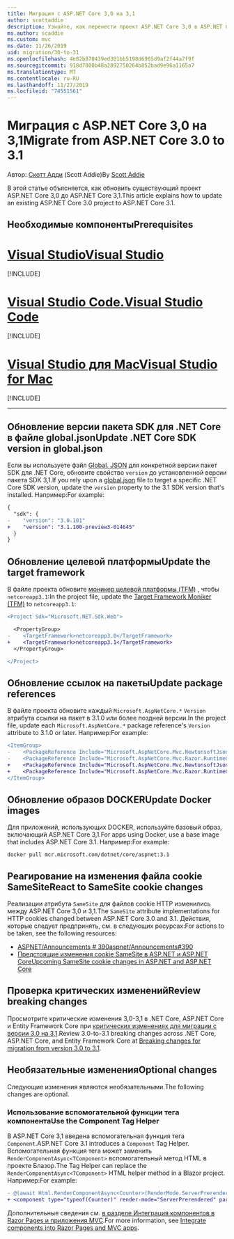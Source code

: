 ```yaml
---
title: Миграция с ASP.NET Core 3,0 на 3,1
author: scottaddie
description: Узнайте, как перенести проект ASP.NET Core 3,0 в ASP.NET Core 3,1.
ms.author: scaddie
ms.custom: mvc
ms.date: 11/26/2019
uid: migration/30-to-31
ms.openlocfilehash: 4e82b870439ed301bb5198d6965d9af2f44a7f9f
ms.sourcegitcommit: 918d7000b48a2892750264b852bad9e96a1165a7
ms.translationtype: MT
ms.contentlocale: ru-RU
ms.lasthandoff: 11/27/2019
ms.locfileid: "74551561"
---
```

# <a name="migrate-from-aspnet-core-30-to-31"></a><span data-ttu-id="2a61d-103">Миграция с ASP.NET Core 3,0 на 3,1</span><span class="sxs-lookup"><span data-stu-id="2a61d-103">Migrate from ASP.NET Core 3.0 to 3.1</span></span>

<span data-ttu-id="2a61d-104">Автор: [Скотт Адди](https://github.com/scottaddie) (Scott Addie)</span><span class="sxs-lookup"><span data-stu-id="2a61d-104">By [Scott Addie](https://github.com/scottaddie)</span></span>

<span data-ttu-id="2a61d-105">В этой статье объясняется, как обновить существующий проект ASP.NET Core 3,0 до ASP.NET Core 3,1.</span><span class="sxs-lookup"><span data-stu-id="2a61d-105">This article explains how to update an existing ASP.NET Core 3.0 project to ASP.NET Core 3.1.</span></span>

## <a name="prerequisites"></a><span data-ttu-id="2a61d-106">Необходимые компоненты</span><span class="sxs-lookup"><span data-stu-id="2a61d-106">Prerequisites</span></span>

# <a name="visual-studiotabvisual-studio"></a>[<span data-ttu-id="2a61d-107">Visual Studio</span><span class="sxs-lookup"><span data-stu-id="2a61d-107">Visual Studio</span></span>](#tab/visual-studio)

[!INCLUDE[](~/includes/net-core-prereqs-vs-3.1.md)]

# <a name="visual-studio-codetabvisual-studio-code"></a>[<span data-ttu-id="2a61d-108">Visual Studio Code.</span><span class="sxs-lookup"><span data-stu-id="2a61d-108">Visual Studio Code</span></span>](#tab/visual-studio-code)

[!INCLUDE[](~/includes/net-core-prereqs-vsc-3.1.md)]

# <a name="visual-studio-for-mactabvisual-studio-mac"></a>[<span data-ttu-id="2a61d-109">Visual Studio для Mac</span><span class="sxs-lookup"><span data-stu-id="2a61d-109">Visual Studio for Mac</span></span>](#tab/visual-studio-mac)

[!INCLUDE[](~/includes/net-core-prereqs-mac-3.1.md)]

---

## <a name="update-net-core-sdk-version-in-globaljson"></a><span data-ttu-id="2a61d-110">Обновление версии пакета SDK для .NET Core в файле global.json</span><span class="sxs-lookup"><span data-stu-id="2a61d-110">Update .NET Core SDK version in global.json</span></span>

<span data-ttu-id="2a61d-111">Если вы используете файл [Global. JSON](/dotnet/core/tools/global-json) для конкретной версии пакет SDK для .NET Core, обновите свойство `version` до установленной версии пакета SDK 3,1.</span><span class="sxs-lookup"><span data-stu-id="2a61d-111">If you rely upon a [global.json](/dotnet/core/tools/global-json) file to target a specific .NET Core SDK version, update the `version` property to the 3.1 SDK version that's installed.</span></span> <span data-ttu-id="2a61d-112">Например:</span><span class="sxs-lookup"><span data-stu-id="2a61d-112">For example:</span></span>

```diff
{
  "sdk": {
-    "version": "3.0.101"
+    "version": "3.1.100-preview3-014645"
  }
}
```

## <a name="update-the-target-framework"></a><span data-ttu-id="2a61d-113">Обновление целевой платформы</span><span class="sxs-lookup"><span data-stu-id="2a61d-113">Update the target framework</span></span>

<span data-ttu-id="2a61d-114">В файле проекта обновите [моникер целевой платформы (TFM)](/dotnet/standard/frameworks) , чтобы `netcoreapp3.1`:</span><span class="sxs-lookup"><span data-stu-id="2a61d-114">In the project file, update the [Target Framework Moniker (TFM)](/dotnet/standard/frameworks) to `netcoreapp3.1`:</span></span>

```diff
<Project Sdk="Microsoft.NET.Sdk.Web">

  <PropertyGroup>
-    <TargetFramework>netcoreapp3.0</TargetFramework>
+    <TargetFramework>netcoreapp3.1</TargetFramework>
  </PropertyGroup>

</Project>
```

## <a name="update-package-references"></a><span data-ttu-id="2a61d-115">Обновление ссылок на пакеты</span><span class="sxs-lookup"><span data-stu-id="2a61d-115">Update package references</span></span>

<span data-ttu-id="2a61d-116">В файле проекта обновите каждый `Microsoft.AspNetCore.*` `Version` атрибута ссылки на пакет в 3.1.0 или более поздней версии.</span><span class="sxs-lookup"><span data-stu-id="2a61d-116">In the project file, update each `Microsoft.AspNetCore.*` package reference's `Version` attribute to 3.1.0 or later.</span></span> <span data-ttu-id="2a61d-117">Например:</span><span class="sxs-lookup"><span data-stu-id="2a61d-117">For example:</span></span>

```diff
<ItemGroup>
-    <PackageReference Include="Microsoft.AspNetCore.Mvc.NewtonsoftJson" Version="3.0.0" />
-    <PackageReference Include="Microsoft.AspNetCore.Mvc.Razor.RuntimeCompilation" Version="3.0.0" Condition="'$(Configuration)' == 'Debug'" />
+    <PackageReference Include="Microsoft.AspNetCore.Mvc.NewtonsoftJson" Version="3.1.0-preview3.19555.2" />
+    <PackageReference Include="Microsoft.AspNetCore.Mvc.Razor.RuntimeCompilation" Version="3.1.0-preview3.19555.2" Condition="'$(Configuration)' == 'Debug'" />
</ItemGroup>
```

## <a name="update-docker-images"></a><span data-ttu-id="2a61d-118">Обновление образов DOCKER</span><span class="sxs-lookup"><span data-stu-id="2a61d-118">Update Docker images</span></span>

<span data-ttu-id="2a61d-119">Для приложений, использующих DOCKER, используйте базовый образ, включающий ASP.NET Core 3,1.</span><span class="sxs-lookup"><span data-stu-id="2a61d-119">For apps using Docker, use a base image that includes ASP.NET Core 3.1.</span></span> <span data-ttu-id="2a61d-120">Например:</span><span class="sxs-lookup"><span data-stu-id="2a61d-120">For example:</span></span>

```console
docker pull mcr.microsoft.com/dotnet/core/aspnet:3.1
```

## <a name="react-to-samesite-cookie-changes"></a><span data-ttu-id="2a61d-121">Реагирование на изменения файла cookie SameSite</span><span class="sxs-lookup"><span data-stu-id="2a61d-121">React to SameSite cookie changes</span></span>

<span data-ttu-id="2a61d-122">Реализации атрибута `SameSite` для файлов cookie HTTP изменились между ASP.NET Core 3,0 и 3,1.</span><span class="sxs-lookup"><span data-stu-id="2a61d-122">The `SameSite` attribute implementations for HTTP cookies changed between ASP.NET Core 3.0 and 3.1.</span></span> <span data-ttu-id="2a61d-123">Действия, которые следует предпринять, см. в следующих ресурсах:</span><span class="sxs-lookup"><span data-stu-id="2a61d-123">For actions to be taken, see the following resources:</span></span>

* [<span data-ttu-id="2a61d-124">ASPNET/Announcements # 390</span><span class="sxs-lookup"><span data-stu-id="2a61d-124">aspnet/Announcements#390</span></span>](https://github.com/aspnet/Announcements/issues/390)
* [<span data-ttu-id="2a61d-125">Предстоящие изменения cookie SameSite в ASP.NET и ASP.NET Core</span><span class="sxs-lookup"><span data-stu-id="2a61d-125">Upcoming SameSite cookie changes in ASP.NET and ASP.NET Core</span></span>](https://devblogs.microsoft.com/aspnet/upcoming-samesite-cookie-changes-in-asp-net-and-asp-net-core/)

## <a name="review-breaking-changes"></a><span data-ttu-id="2a61d-126">Проверка критических изменений</span><span class="sxs-lookup"><span data-stu-id="2a61d-126">Review breaking changes</span></span>

<span data-ttu-id="2a61d-127">Просмотрите критические изменения 3,0-3,1 в .NET Core, ASP.NET Core и Entity Framework Core при [критических изменениях для миграции с версии 3,0 на 3,1](/dotnet/core/compatibility/3.0-3.1).</span><span class="sxs-lookup"><span data-stu-id="2a61d-127">Review 3.0-to-3.1 breaking changes across .NET Core, ASP.NET Core, and Entity Framework Core at [Breaking changes for migration from version 3.0 to 3.1](/dotnet/core/compatibility/3.0-3.1).</span></span>

## <a name="optional-changes"></a><span data-ttu-id="2a61d-128">Необязательные изменения</span><span class="sxs-lookup"><span data-stu-id="2a61d-128">Optional changes</span></span>

<span data-ttu-id="2a61d-129">Следующие изменения являются необязательными.</span><span class="sxs-lookup"><span data-stu-id="2a61d-129">The following changes are optional.</span></span>

### <a name="use-the-component-tag-helper"></a><span data-ttu-id="2a61d-130">Использование вспомогательной функции тега компонента</span><span class="sxs-lookup"><span data-stu-id="2a61d-130">Use the Component Tag Helper</span></span>

<span data-ttu-id="2a61d-131">В ASP.NET Core 3,1 введена вспомогательная функция тега `Component`.</span><span class="sxs-lookup"><span data-stu-id="2a61d-131">ASP.NET Core 3.1 introduces a `Component` Tag Helper.</span></span> <span data-ttu-id="2a61d-132">Вспомогательная функция тега может заменить `RenderComponentAsync<TComponent>` вспомогательный метод HTML в проекте Блазор.</span><span class="sxs-lookup"><span data-stu-id="2a61d-132">The Tag Helper can replace the `RenderComponentAsync<TComponent>` HTML helper method in a Blazor project.</span></span> <span data-ttu-id="2a61d-133">Например:</span><span class="sxs-lookup"><span data-stu-id="2a61d-133">For example:</span></span>

```diff
- @(await Html.RenderComponentAsync<Counter>(RenderMode.ServerPrerendered, new { IncrementAmount = 10 }))
+ <component type="typeof(Counter)" render-mode="ServerPrerendered" param-IncrementAmount="10" />
```

<span data-ttu-id="2a61d-134">Дополнительные сведения см. [в разделе Интеграция компонентов в Razor Pages и приложения MVC](/aspnet/core/blazor/components?view=aspnetcore-3.1#integrate-components-into-razor-pages-and-mvc-apps).</span><span class="sxs-lookup"><span data-stu-id="2a61d-134">For more information, see [Integrate components into Razor Pages and MVC apps](/aspnet/core/blazor/components?view=aspnetcore-3.1#integrate-components-into-razor-pages-and-mvc-apps).</span></span>
